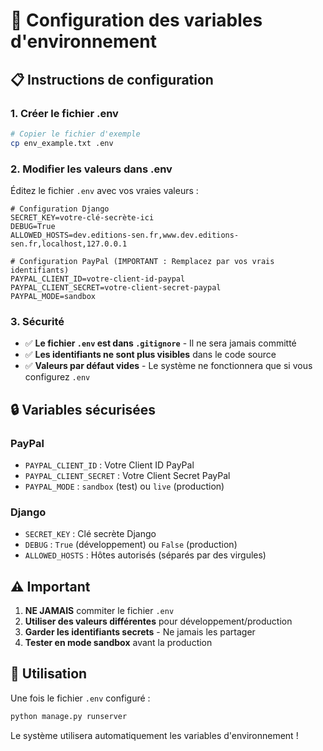# 🔧 Configuration des variables d'environnement

## 📋 Instructions de configuration

### 1. Créer le fichier .env
```bash
# Copier le fichier d'exemple
cp env_example.txt .env
```

### 2. Modifier les valeurs dans .env
Éditez le fichier `.env` avec vos vraies valeurs :

```env
# Configuration Django
SECRET_KEY=votre-clé-secrète-ici
DEBUG=True
ALLOWED_HOSTS=dev.editions-sen.fr,www.dev.editions-sen.fr,localhost,127.0.0.1

# Configuration PayPal (IMPORTANT : Remplacez par vos vrais identifiants)
PAYPAL_CLIENT_ID=votre-client-id-paypal
PAYPAL_CLIENT_SECRET=votre-client-secret-paypal
PAYPAL_MODE=sandbox
```

### 3. Sécurité
- ✅ **Le fichier `.env` est dans `.gitignore`** - Il ne sera jamais committé
- ✅ **Les identifiants ne sont plus visibles** dans le code source
- ✅ **Valeurs par défaut vides** - Le système ne fonctionnera que si vous configurez `.env`

## 🔒 Variables sécurisées

### PayPal
- `PAYPAL_CLIENT_ID` : Votre Client ID PayPal
- `PAYPAL_CLIENT_SECRET` : Votre Client Secret PayPal  
- `PAYPAL_MODE` : `sandbox` (test) ou `live` (production)

### Django
- `SECRET_KEY` : Clé secrète Django
- `DEBUG` : `True` (développement) ou `False` (production)
- `ALLOWED_HOSTS` : Hôtes autorisés (séparés par des virgules)

## ⚠️ Important

1. **NE JAMAIS** commiter le fichier `.env`
2. **Utiliser des valeurs différentes** pour développement/production
3. **Garder les identifiants secrets** - Ne jamais les partager
4. **Tester en mode sandbox** avant la production

## 🚀 Utilisation

Une fois le fichier `.env` configuré :
```bash
python manage.py runserver
```

Le système utilisera automatiquement les variables d'environnement !
